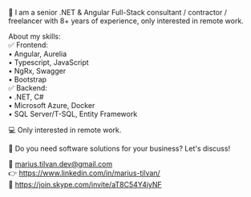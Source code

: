 👋 I am a senior .NET & Angular Full-Stack consultant / contractor / freelancer with 8+ years of experience, only interested in remote work.

About my skills: <br />
✅ Frontend:  <br />
• Angular, Aurelia <br />
• Typescript, JavaScript <br />
• NgRx, Swagger <br />
• Bootstrap <br />
✅ Backend:  <br />
• .NET, C# <br />
• Microsoft Azure, Docker <br />
• SQL Server/T-SQL, Entity Framework <br />

💻 Only interested in remote work.

🤝 Do you need software solutions for your business? Let's discuss!

📧 marius.tilvan.dev@gmail.com <br />
👉 https://www.linkedin.com/in/marius-tilvan/ <br />
💬 https://join.skype.com/invite/aT8C54Y4iyNF <br />
